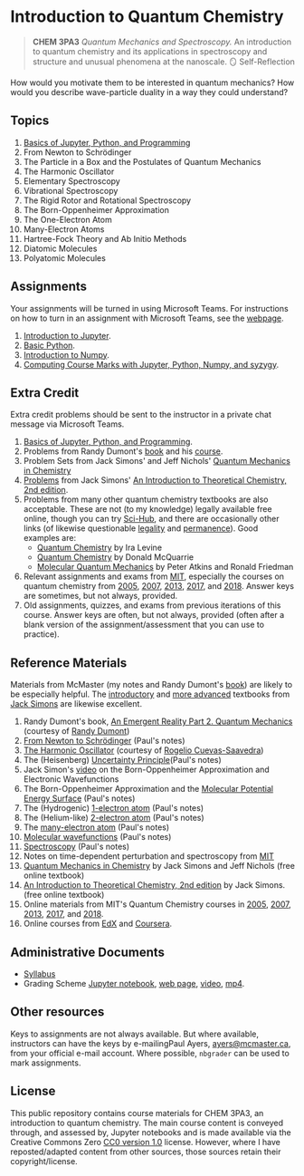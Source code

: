 # Introduction to Quantum Chemistry

> **CHEM 3PA3** *Quantum Mechanics and Spectroscopy.* An introduction to quantum chemistry and its applications in spectroscopy and structure and unusual phenomena at the nanoscale.
🪞 Self-Reflection

How would you motivate them to be interested in quantum mechanics?
How would you describe wave-particle duality in a way they could understand?

## Topics

1. [Basics of Jupyter, Python, and Programming](notes/jupyter.md)
1. From Newton to Schrödinger
1. The Particle in a Box and the Postulates of Quantum Mechanics
1. The Harmonic Oscillator
1. Elementary Spectroscopy
1. Vibrational Spectroscopy
1. The Rigid Rotor and Rotational Spectroscopy
1. The Born-Oppenheimer Approximation
1. The One-Electron Atom
1. Many-Electron Atoms
1. Hartree-Fock Theory and Ab Initio Methods
1. Diatomic Molecules
1. Polyatomic Molecules

## Assignments

Your assignments will be turned in using Microsoft Teams. For instructions on how to turn in an assignment with Microsoft Teams, see the [webpage](https://support.microsoft.com/en-us/office/turn-in-an-assignment-in-microsoft-teams-e25f383a-b747-4a0b-b6d5-a2845a52092b).

1. [Introduction to Jupyter](problems/Jupyter.md).
2. [Basic Python](problems/python.md).
3. [Introduction to Numpy](problems/numpy.md).
4. [Computing Course Marks with Jupyter, Python, Numpy, and syzygy](problems/syzygy.md).

## Extra Credit

Extra credit problems should be sent to the instructor in a private chat message via Microsoft Teams.

1. [Basics of Jupyter, Python, and Programming](extracredit/programming.md).
1. Problems from Randy Dumont's [book](documents/DumontBook.pdf) and his [course](extracredit/DumontProblems.pdf).
1. Problem Sets from Jack Simons' and Jeff Nichols' [Quantum Mechanics in Chemistry](http://simons.hec.utah.edu/TheoryPage/BookPDF/TableofContents.html)
1. [Problems](http://simons.hec.utah.edu/ITCSecondEdition/Problems.pdf) from Jack Simons' [An Introduction to Theoretical Chemistry, 2nd edition](http://simons.hec.utah.edu/ITCSecondEdition/TableofContents.html).
1. Problems from many other quantum chemistry textbooks are also acceptable. These are not (to my knowledge) legally available free online, though you can try [Sci-Hub](https://en.wikipedia.org/wiki/Sci-Hub), and there are occasionally other links (of likewise questionable [legality](http://www.nanoer.net/d/img/Molecular%20Quantum%20Mechanics,%205th%20Edition.pdf) and [permanence](http://www.dll.cheminfinity.com/arks/wp-file/books/Ira-N.Levine-Quantum-Chemistry-Pearson-(2013)-cheminfinity.com.pdf)). Good examples are:
    - [Quantum Chemistry](https://www.pearson.com/us/higher-education/program/Levine-Quantum-Chemistry-7th-Edition/PGM78512.html) by Ira Levine
    - [Quantum Chemistry](http://www.mcquarriegeneralchemistry.com/mcqqc2.htm) by Donald McQuarrie
    - [Molecular Quantum Mechanics](https://global.oup.com/academic/product/molecular-quantum-mechanics-9780199541423?cc=ca&lang=en&) by Peter Atkins and Ronald Friedman
1. Relevant assignments and exams from [MIT](https://ocw.mit.edu/courses/chemistry/), especially the courses on quantum chemistry from [2005](https://ocw.mit.edu/courses/chemistry/5-73-introductory-quantum-mechanics-i-fall-2005/), [2007](https://ocw.mit.edu/courses/chemistry/5-61-physical-chemistry-fall-2007/), [2013](https://dspace.mit.edu/handle/1721.1/120336), [2017](https://ocw.mit.edu/courses/chemistry/5-61-physical-chemistry-fall-2017/), and [2018](https://ocw.mit.edu/courses/chemistry/5-73-quantum-mechanics-i-fall-2018/). Answer keys are sometimes, but not always, provided.
1. Old assignments, quizzes, and exams from previous iterations of this course. Answer keys are often, but not always, provided (often after a blank version of the assignment/assessment that you can use to practice).

## Reference Materials
Materials from McMaster (my notes and Randy Dumont's [book](documents/DumontBook.pdf)) are likely to be especially helpful. The [introductory](http://simons.hec.utah.edu/ITCSecondEdition/TableofContents.html) and [more advanced](http://simons.hec.utah.edu/TheoryPage/BookPDF/TableofContents.html) textbooks from [Jack Simons](http://simons.hec.utah.edu/) are likewise excellent.

1. Randy Dumont's book, [An Emergent Reality Part 2. Quantum Mechanics](documents/DumontBook.pdf) (courtesy of [Randy Dumont](https://chemistry.mcmaster.ca/component/comprofiler/userprofile/dumontr.html))
2. [From Newton to Schrödinger](documents/IntroQM.pdf) (Paul's notes)
3. [The Harmonic Oscillator](documents/HarmonicOscillator.pdf) (courtesy of [Rogelio Cuevas-Saavedra](https://www.linkedin.com/in/rcuevass/))
4. The (Heisenberg) [Uncertainty Principle](documents/uncertainty.pdf)(Paul's notes)
5. Jack Simon's [video](https://www.youtube.com/watch?v=Z5cq7JpsG8I) on the Born-Oppenheimer Approximation and Electronic Wavefunctions
6. The Born-Oppenheimer Approximation and the [Molecular Potential Energy Surface](documents/PES.pdf) (Paul's notes)
7. The (Hydrogenic) [1-electron atom](documents/Hatom.pdf) (Paul's notes)
8. The (Helium-like) [2-electron atom](documents/2elatom.pdf) (Paul's notes)
9. The [many-electron atom](documents/atoms.pdf) (Paul's notes)
10. [Molecular wavefunctions](documents/molecules.pdf) (Paul's notes)
11. [Spectroscopy](documents/spectroscopy.pdf) (Paul's notes)
12. Notes on time-dependent perturbation and spectroscopy from [MIT](https://ocw.mit.edu/courses/chemistry/5-74-introductory-quantum-mechanics-ii-spring-2009/lecture-notes/)
13. [Quantum Mechanics in Chemistry](http://simons.hec.utah.edu/TheoryPage/BookPDF/TableofContents.html) by Jack Simons and Jeff Nichols (free online textbook)
14. [An Introduction to Theoretical Chemistry, 2nd edition](http://simons.hec.utah.edu/ITCSecondEdition/TableofContents.html) by Jack Simons. (free online textbook)
15. Online materials from MIT's Quantum Chemistry courses in [2005](https://ocw.mit.edu/courses/chemistry/5-73-introductory-quantum-mechanics-i-fall-2005/), [2007](https://ocw.mit.edu/courses/chemistry/5-61-physical-chemistry-fall-2007/), [2013](https://dspace.mit.edu/handle/1721.1/120336), [2017](https://ocw.mit.edu/courses/chemistry/5-61-physical-chemistry-fall-2017/), and [2018](https://ocw.mit.edu/courses/chemistry/5-73-quantum-mechanics-i-fall-2018/).
16. Online courses from [EdX](https://online-learning.harvard.edu/course/quantum-world?delta=0) and [Coursera](https://www.coursera.org/lecture/physical-chemistry/introduction-to-quantum-chemistry-i-by-dr-patrick-o-malley-yd2RD).

## Administrative Documents

- [Syllabus](documents/syllabus.pdf)
- Grading Scheme [Jupyter notebook](ipynb/GradingDemo.ipynb), [web page](ipynb/GradingDemo.html), [video](https://www.macvideo.ca/media/1_5jdntum9), [mp4](linkedFiles/gradesdemo.mp4).

## Other resources

Keys to assignments are not always available. But where available, instructors can have the keys by e-mailingPaul Ayers, <ayers@mcmaster.ca>, from your official e-mail account. Where possible, `nbgrader` can be used to mark assignments. 

## License

This public repository contains course materials for CHEM 3PA3, an introduction to quantum chemistry. The main course content is conveyed through, and assessed by, Jupyter notebooks and is made available via the Creative Commons Zero [CC0 version 1.0](LICENSE) license. However, where I have reposted/adapted content from other sources, those sources retain their copyright/license.
